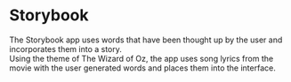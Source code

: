 # Storybook

The Storybook app uses words that have been thought up by the user and incorporates them into a story.  
Using the theme of The Wizard of Oz, the app uses song lyrics from the movie with the user generated 
words and places them into the interface.
